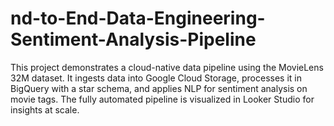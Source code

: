 # nd-to-End-Data-Engineering-Sentiment-Analysis-Pipeline
This project demonstrates a cloud-native data pipeline using the MovieLens 32M dataset. It ingests data into Google Cloud Storage, processes it in BigQuery with a star schema, and applies NLP for sentiment analysis on movie tags. The fully automated pipeline is visualized in Looker Studio for insights at scale.
